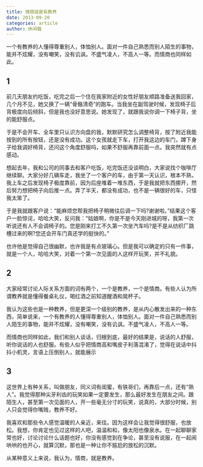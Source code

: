 ```yaml
---
title: 情商就是有教养
date: 2013-09-20      
categories: article
author: 休闲璐
---
```


一个有教养的人懂得尊重别人，体恤别人。面对一件自己熟悉而别人陌生的事物，能并不炫耀，没有嘲笑，没有讥讽。不盛气凌人，不高人一等。而情商也同样如此。

<!-- more -->

## 1

前几天朋友约吃饭，吃完之后一个住在我家附近的女性好朋友顺路准备送我回家，几个月不见，她又换了一辆“骨骼清奇”的跑车。当我坐在副驾驶时候，发现椅子后背极度向后倾斜，但是我也没好意思说。她发现了，就跟我说你调一下椅子背，坐的能舒服点。

于是不会开车、全车里只认识方向盘的我，默默研究怎么调整椅背，按了附近我能按到的所有按钮，还是没有成功。这个女孩就走下车，打开我这边的车门，蹲下身子给我调好椅背，还问这个角度舒服吗，如果不舒服再靠前面一点。我突然就有点感动。

想起去年，我和公司的同事去和客户吃饭，吃完饭还没谈明白，大家说找个咖啡厅继续聊。大家分好几辆车走，我坐了一个客户的车，由于第一天认识，根本不熟，我上车之后发现椅子极度靠前，因为后座堆着一堆东西，于是我就把东西挪开，然后努力想把椅子向后推一点。弄了半天，都没有成功，也不是一辆很好的车，只怪我太笨了。

于是我就跟客户说：“能麻烦您帮我把椅子稍微往后调一下吗?谢谢啦。”结果这个客户一脸惊诧，哈哈大笑，反问我：“姑娘啊，你是不是今天刚进城的呀，我第一次听说还有人不会调椅子的。您是刚来打工不久第一次坐汽车吗?是不是从纺织厂跳槽过来的啊?您还会开车门真还学的挺快的。”

也许他是觉得自己很幽默，也许我是有点玻璃心。但是我可以确定的只有一件事，就是一个人，哈哈大笑，对着一个第一次见面的人这样开玩笑，并不礼貌。
## 2

大家经常讨论人际关系方面的词有两个，一个是教养，一个是情商。有些人认为所谓教养就是懂得餐桌礼仪，喝红酒之前知道醒酒和晃杯子。

我认为这些也是一种教养，但是更深一个级别的教养，是从内心散发出来的一种东西，简单说来，一个有教养的人懂得尊重别人，体恤别人。面对一件自己熟悉而别人陌生的事物，能并不炫耀，没有嘲笑，没有讥讽。不盛气凌人，不高人一等。

而情商也同样如此，我们和别人谈话，归根到底，最好的结果是，说话的人舒服，听你说话的人也舒服。有些人似乎把情商高和嘴皮子利落混淆了，觉得在说话中抖抖小机灵，言语上压倒别人，就能展示

## 3

这世界上有种关系，叫做朋友，同义词有闺蜜，有铁哥们，再靠后一点，还有“熟人”。我觉得那种尖牙利齿的玩笑如果一定要发生，那么最好发生在朋友之间。跟陌生人，甚至第一次见面的人，开一些毫无分寸的玩笑，说真的，大部分时候，别人只会觉得你嘴贱，教养不好。

我喜欢和那些令人感觉温暖的人亲近，来往。因为这样会让我觉得很舒服，也放松。我想，你肯定也见过这样的人吧，温温和和，像太阳也像泉水。在一起聊聊家常也好，讨论讨论什么话题也好，你没有感觉到在争论，甚至没有说服，在一起闹哄哄的也开心，就算沉默，那也是一种让你不尴尬的放松的沉默。

从某种意义上来说，我认为，情商，就是教养。
